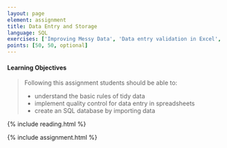 ```yaml
---
layout: page
element: assignment
title: Data Entry and Storage
language: SQL
exercises: ['Improving Messy Data', 'Data entry validation in Excel', 'Clean Up Untidy Data']
points: [50, 50, optional]
---
```


#### Learning Objectives

> Following this assignment students should be able to:
>
> - understand the basic rules of tidy data
> - implement quality control for data entry in spreadsheets
> - create an SQL database by importing data

{% include reading.html %}

{% include assignment.html %}
